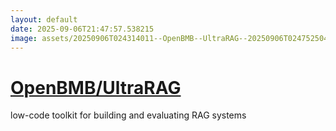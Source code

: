 ```yaml
---
layout: default
date: 2025-09-06T21:47:57.538215
image: assets/20250906T024314011--OpenBMB--UltraRAG--20250906T024752504--cropped.png
---
```


# [OpenBMB/UltraRAG](https://github.com/OpenBMB/UltraRAG)

low-code toolkit for building and evaluating RAG systems
